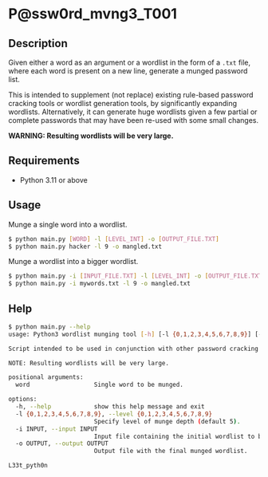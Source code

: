 # P@ssw0rd_mvng3_T001

## Description

Given either a word as an argument or a wordlist in the form of a `.txt` file,
where each word is present on a new line, generate a munged password list.

This is intended to supplement (not replace) existing rule-based password
cracking tools or wordlist generation tools, by significantly expanding
wordlists. Alternatively, it can generate huge wordlists given a few partial
or complete passwords that may have been re-used with some small changes.

**WARNING: Resulting wordlists will be very large.**

## Requirements

* Python 3.11 or above

## Usage

Munge a single word into a wordlist.

```bash
$ python main.py [WORD] -l [LEVEL_INT] -o [OUTPUT_FILE.TXT]
$ python main.py hacker -l 9 -o mangled.txt
```

Munge a wordlist into a bigger wordlist.

```bash
$ python main.py -i [INPUT_FILE.TXT] -l [LEVEL_INT] -o [OUTPUT_FILE.TXT]
$ python main.py -i mywords.txt -l 9 -o mangled.txt
```

## Help

```bash
$ python main.py --help
usage: Python3 wordlist munging tool [-h] [-l {0,1,2,3,4,5,6,7,8,9}] [-i INPUT] -o OUTPUT [word]

Script intended to be used in conjunction with other password cracking tools

NOTE: Resulting wordlists will be very large.

positional arguments:
  word                  Single word to be munged.

options:
  -h, --help            show this help message and exit
  -l {0,1,2,3,4,5,6,7,8,9}, --level {0,1,2,3,4,5,6,7,8,9}
                        Specify level of munge depth (default 5).
  -i INPUT, --input INPUT
                        Input file containing the initial wordlist to be munged.
  -o OUTPUT, --output OUTPUT
                        Output file with the final munged wordlist.

L33t_pyth0n
```
